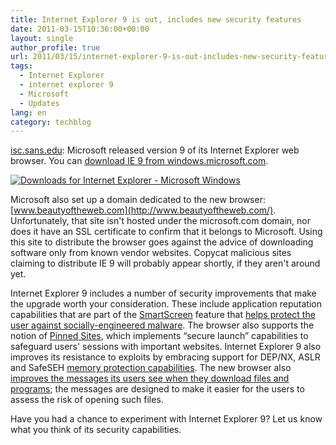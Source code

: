 ```yaml
---
title: Internet Explorer 9 is out, includes new security features
date: 2011-03-15T10:36:00+00:00
layout: single
author_profile: true
url: 2011/03/15/internet-explorer-9-is-out-includes-new-security-features/
tags:
  - Internet Explorer
  - internet explorer 9
  - Microsoft
  - Updates
lang: en
category: techblog
---
```

[isc.sans.edu](http://isc.sans.edu/): Microsoft released version 9 of its Internet Explorer web browser. You can [download IE 9 from windows.microsoft.com](http://windows.microsoft.com/en-US/internet-explorer/downloads/ie).

[![Downloads for Internet Explorer - Microsoft Windows](http://lh6.ggpht.com/_vaUVXcmC3OI/TX86QEp6jbI/AAAAAAAADtQ/Lg0Zr278_tc/Downloads%20for%20Internet%20Explorer%20-%20Microsoft%20Windows%5B6%5D.png?imgmax=800 "Downloads for Internet Explorer - Microsoft Windows")](http://windows.microsoft.com/en-US/internet-explorer/downloads/ie)

Microsoft also set up a domain dedicated to the new browser: [www.beautyoftheweb.com](http://www.beautyoftheweb.com/). Unfortunately, that site isn't hosted under the microsoft.com domain, nor does it have an SSL certificate to confirm that it belongs to Microsoft. Using this site to distribute the browser goes against the advice of downloading software only from known vendor websites. Copycat malicious sites claiming to distribute IE 9 will probably appear shortly, if they aren't around yet.

Internet Explorer 9 includes a number of security improvements that make the upgrade worth your consideration. These include application reputation capabilities that are part of the [SmartScreen](http://blogs.msdn.com/b/ie/archive/2010/10/13/stranger-danger-introducing-smartscreen-application-reputation.aspx) feature that [helps protect the user against socially-engineered malware](http://blog.zeltser.com/post/2497630353/targeting-web-browser-user). The browser also supports the notion of [Pinned Sites](http://blogs.msdn.com/b/ie/archive/2011/03/11/internet-explorer-9-security-part-3-browse-more-securely-with-pinned-sites.aspx), which implements “secure launch” capabilities to safeguard users' sessions with important websites. Internet Explorer 9 also improves its resistance to exploits by embracing support for DEP/NX, ASLR and SafeSEH [memory protection capabilities](http://blogs.msdn.com/b/ie/archive/2011/03/07/internet-explorer-9-security-part-1-enhanced-memory-protections.aspx). The new browser also [improves the messages its users see when they download files and programs](http://blogs.msdn.com/b/ie/archive/2011/03/10/safer-and-faster-downloads-in-ie9.aspx); the messages are designed to make it easier for the users to assess the risk of opening such files.

Have you had a chance to experiment with Internet Explorer 9? Let us know what you think of its security capabilities.
